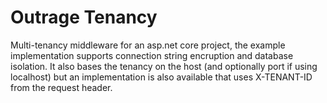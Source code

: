 # Outrage Tenancy

Multi-tenancy middleware for an asp.net core project, the example implementation supports connection string encruption and database isolation.
It also bases the tenancy on the host (and optionally port if using localhost) but an implementation is also available that uses X-TENANT-ID from the request header.
